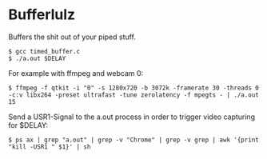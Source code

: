 # Bufferlulz

Buffers the shit out of your piped stuff.

    $ gcc timed_buffer.c
    $ ./a.out $DELAY

For example with ffmpeg and webcam 0:

    $ ffmpeg -f qtkit -i "0" -s 1280x720 -b 3072k -framerate 30 -threads 0 -c:v libx264 -preset ultrafast -tune zerolatency -f mpegts - | ./a.out 15

Send a USR1-Signal to the a.out process in order to trigger video capturing for $DELAY:

    $ ps ax | grep "a.out" | grep -v "Chrome" | grep -v grep | awk '{print "kill -USR1 " $1}' | sh
